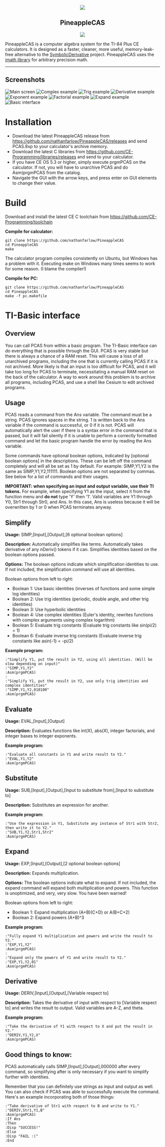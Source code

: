 <p align="center"><img src="https://raw.githubusercontent.com/nathanfarlow/PineappleCAS/master/img/logo.png"></p>
<h2 align="center"><b>PineappleCAS</b></h2>
<p align="center">
<a href="https://travis-ci.org/nathanfarlow/PineappleCAS" alt="Build Status"><img src="https://travis-ci.org/nathanfarlow/PineappleCAS.svg"></a>
</p>
<p>
PineappleCAS is a computer algebra system for the TI-84 Plus CE calculators. It is designed as a faster, cleaner, more useful, memory-leak-free alternative to the <a href="https://github.com/nathanfarlow/SymbolicDerivative">SymbolicDerivative</a> project. PineappleCAS uses the <a href="https://github.com/creachadair/imath">imath library</a> for arbitrary precision math.
</p>

<hr>

## Screenshots
![Main screen](https://raw.githubusercontent.com/nathanfarlow/PineappleCAS/master/img/simplify.png "GUI")
![Complex example](https://raw.githubusercontent.com/nathanfarlow/PineappleCAS/master/img/i^i.png "Complex simplification")
![Trig example](https://raw.githubusercontent.com/nathanfarlow/PineappleCAS/master/img/trig.png "Trig identity simplification")
![Derivative example](https://raw.githubusercontent.com/nathanfarlow/PineappleCAS/master/img/deriv.png "Derivative with respect to X")
![Exponent example](https://raw.githubusercontent.com/nathanfarlow/PineappleCAS/master/img/eval_exponent.png "Large exponent")
![Factorial example](https://raw.githubusercontent.com/nathanfarlow/PineappleCAS/master/img/eval_factorial.png "Large factorial")
![Expand example](https://raw.githubusercontent.com/nathanfarlow/PineappleCAS/master/img/expand.png "Expand expression")
![Basic interface](https://raw.githubusercontent.com/nathanfarlow/PineappleCAS/master/img/interface.png "Basic interface")

# Installation
* Download the latest PineappleCAS release from https://github.com/nathanfarlow/PineappleCAS/releases and send PCAS.8xp to your calculator's archive memory.
* Download the latest C libraries from https://github.com/CE-Programming/libraries/releases and send to your calculator.
* If you have CE OS 5.3 or higher, simply execute prgmPCAS on the calculator. If not, you will have to unarchive PCAS and do Asm(prgmPCAS from the catalog.
* Navigate the GUI with the arrow keys, and press enter on GUI elements to change their value.

# Build
Download and install the latest CE C toolchain from https://github.com/CE-Programming/toolchain

**Compile for calculator:**
```
git clone https://github.com/nathanfarlow/PineappleCAS
cd PineappleCAS
make
```
The calculator program compiles consistently on Ubuntu, but Windows has a problem with it. Executing make on Windows many times seems to work for some reason. (I blame the compiler!)

**Compile for PC:**
```
git clone https://github.com/nathanfarlow/PineappleCAS
cd PineappleCAS
make -f pc.makefile
```
# TI-Basic interface

## Overview
You can call PCAS from within a basic program. The TI-Basic interface can do everything that is possible through the GUI. PCAS is very stable but there is always a chance of a RAM reset. This will cause a loss of all unarchived programs, including the one that is currently calling PCAS if it is not archived. More likely is that an input is too difficult for PCAS, and it will take too long for PCAS to terminate, necessitating a manual RAM reset on the back of the calculator. A way to work around this problem is to archive all programs, including PCAS, and use a shell like Cesium to edit archived programs.

## Usage
PCAS reads a command from the Ans variable. The command must be a string. PCAS ignores spaces in the string. 1 is written back to the Ans variable if the command is successful, or 0 if it is not. PCAS will automatically alert the user if there is a syntax error in the command that is passed, but it will fail silently if it is unable to perform a correctly formatted command and let the basic program handle the error by reading the Ans variable.

Some commands have optional boolean options, indicated by [optional boolean options] in the descriptions. These can be left off the command completely and will all be set as 1 by default. For example: SIMP,Y1,Y2 is the same as SIMP,Y1,Y2,111111. Boolean options are not separated by commas. See below for a list of commands and their usages.

**IMPORTANT: when specifying an input and output variable, use their TI tokens.** For example, when specifying Y1 as the input, select it from the function menu and **do not** type 'Y' then '1'. Valid variables are Y1 through Y0, Str1 through Str0, and Ans. In this case, Ans is useless because it will be overwritten by 1 or 0 when PCAS terminates anyway.

## Simplify
**Usage:** SIMP,[Input],[Output],[6 optional boolean options]

**Description:** Automatically simplifies like terms. Automatically takes derivative of any nDeriv() tokens if it can. Simplifies identities based on the boolean options passed.

**Options:** The boolean options indicate which simplification identities to use. If not included, the simplification command will use all identities.

Boolean options from left to right:
- Boolean 1: Use basic identities (inverses of functions and some simple log identities)
- Boolean 2: Use trig identities (periodic, double angle, and other trig identities)
- Boolean 3: Use hyperbolic identities
- Boolean 4: Use complex identities (Euler's identity, rewrites functions with complex arguments using complex logarithm)
- Boolean 5: Evaluate trig constants (Evaluate trig constants like sin(pi/2) = 1)
- Boolean 6: Evaluate inverse trig constants (Evaluate inverse trig constants like asin(-1) = -pi/2)

**Example program:**
```
:"Simplify Y1, put the result in Y2, using all identities. (Will be slow depending on input)"
:"SIMP,Y1,Y2"
:Asm(prgmPCAS)
:
:"Simplify Y1, put the result in Y2, use only trig identities and complex identities"
:"SIMP,Y1,Y2,010100"
:Asm(prgmPCAS)
```

## Evaluate
**Usage:** EVAL,[Input],[Output]

**Description:** Evaluates functions like int(X), abs(X), integer factorials, and integer bases to integer exponents.

**Example program:**
```
:"Evaluate all constants in Y1 and write result to Y2."
:"EVAL,Y1,Y2"
:Asm(prgmPCAS)
```

## Substitute
**Usage:** SUB,[Input],[Output],[Input to substitute from],[Input to substitute to]

**Description:** Substitutes an expression for another.

**Example program:**
```
:"Use the expression in Y1, Substitute any instance of Str1 with Str2, then write it to Y2."
:"SUB,Y1,Y2,Str1,Str2"
:Asm(prgmPCAS)
```

## Expand
**Usage:** EXP,[Input],[Output],[2 optional boolean options]

**Description:** Expands multiplication.

**Options:** The boolean options indicate what to expand. If not included, the expand command will expand both multiplication and powers. This function is unoptimized, and very, very slow. You have been warned!

Boolean options from left to right:
- Boolean 1: Expand multiplication (A+B)(C+D) or A(B+C+2)
- Boolean 2: Expand powers (A+B)^3

**Example program:**
```
:"Fully expand Y1 multiplication and powers and write the result to Y2."
:"EXP,Y1,Y2"
:Asm(prgmPCAS)
:
:"Expand only the powers of Y1 and write result to Y2."
:"EXP,Y1,Y2,01"
:Asm(prgmPCAS)
```

## Derivative
**Usage:** DERIV,[Input],[Output],[Variable respect to]

**Description:** Takes the derivative of input with respect to [Variable respect to] and writes the result to output. Valid variables are A-Z, and theta.

**Example program:**
```
:"Take the derivative of Y1 with respect to X and put the result in Y2."
:"DERIV,Y1,Y2,X"
:Asm(prgmPCAS)
```

## Good things to know:
PCAS automatically calls SIMP,[Input],[Output],000000 after every command, so simplifying after is only necessary if you want to simplify further with identities.

Remember that you can definitely use strings as input and output as well. You can also check if PCAS was able to successfully execute the command. Here's an example incorporating both of those things:
```
:"Take derivative of Str1 with respect to B and write to Y1."
:"DERIV,Str1,Y1,B"
:Asm(prgmPCAS)
:If Ans
:Then
:Disp "SUCCESS!"
:Else
:Disp "FAIL :("
:End
```
